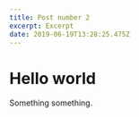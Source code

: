 ```yaml
---
title: Post number 2
excerpt: Excerpt
date: 2019-06-19T13:28:25.475Z
---
```

# Hello world

Something something.
